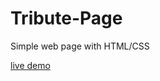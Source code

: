 # Tribute-Page

Simple web page with HTML/CSS 

[live demo]([https://aaramiss.github.io/Tribute-Page/](https://smircodes.github.io/Tribute-Page/)) 
